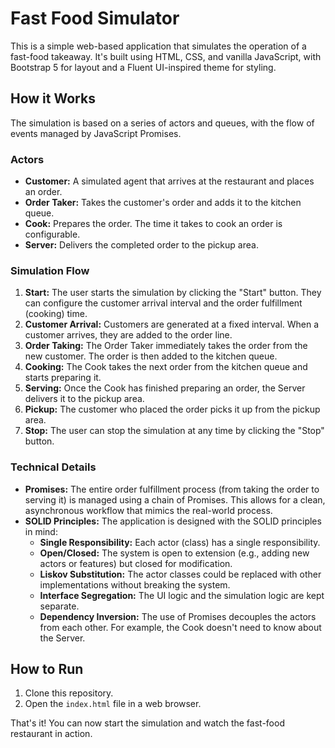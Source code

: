 # Fast Food Simulator

This is a simple web-based application that simulates the operation of a fast-food takeaway. It's built using HTML, CSS, and vanilla JavaScript, with Bootstrap 5 for layout and a Fluent UI-inspired theme for styling.

## How it Works

The simulation is based on a series of actors and queues, with the flow of events managed by JavaScript Promises.

### Actors

*   **Customer:** A simulated agent that arrives at the restaurant and places an order.
*   **Order Taker:** Takes the customer's order and adds it to the kitchen queue.
*   **Cook:** Prepares the order. The time it takes to cook an order is configurable.
*   **Server:** Delivers the completed order to the pickup area.

### Simulation Flow

1.  **Start:** The user starts the simulation by clicking the "Start" button. They can configure the customer arrival interval and the order fulfillment (cooking) time.
2.  **Customer Arrival:** Customers are generated at a fixed interval. When a customer arrives, they are added to the order line.
3.  **Order Taking:** The Order Taker immediately takes the order from the new customer. The order is then added to the kitchen queue.
4.  **Cooking:** The Cook takes the next order from the kitchen queue and starts preparing it.
5.  **Serving:** Once the Cook has finished preparing an order, the Server delivers it to the pickup area.
6.  **Pickup:** The customer who placed the order picks it up from the pickup area.
7.  **Stop:** The user can stop the simulation at any time by clicking the "Stop" button.

### Technical Details

*   **Promises:** The entire order fulfillment process (from taking the order to serving it) is managed using a chain of Promises. This allows for a clean, asynchronous workflow that mimics the real-world process.
*   **SOLID Principles:** The application is designed with the SOLID principles in mind:
    *   **Single Responsibility:** Each actor (class) has a single responsibility.
    *   **Open/Closed:** The system is open to extension (e.g., adding new actors or features) but closed for modification.
    *   **Liskov Substitution:** The actor classes could be replaced with other implementations without breaking the system.
    *   **Interface Segregation:** The UI logic and the simulation logic are kept separate.
    *   **Dependency Inversion:** The use of Promises decouples the actors from each other. For example, the Cook doesn't need to know about the Server.

## How to Run

1.  Clone this repository.
2.  Open the `index.html` file in a web browser.

That's it! You can now start the simulation and watch the fast-food restaurant in action.
